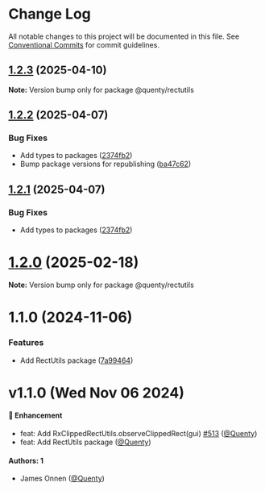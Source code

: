 # Change Log

All notable changes to this project will be documented in this file.
See [Conventional Commits](https://conventionalcommits.org) for commit guidelines.

## [1.2.3](https://github.com/Quenty/NevermoreEngine/compare/@quenty/rectutils@1.2.2...@quenty/rectutils@1.2.3) (2025-04-10)

**Note:** Version bump only for package @quenty/rectutils





## [1.2.2](https://github.com/Quenty/NevermoreEngine/compare/@quenty/rectutils@1.2.0...@quenty/rectutils@1.2.2) (2025-04-07)


### Bug Fixes

* Add types to packages ([2374fb2](https://github.com/Quenty/NevermoreEngine/commit/2374fb2b043cfbe0e9b507b3316eec46a4e353a0))
* Bump package versions for republishing ([ba47c62](https://github.com/Quenty/NevermoreEngine/commit/ba47c62e32170bf74377b0c658c60b84306dc294))





## [1.2.1](https://github.com/Quenty/NevermoreEngine/compare/@quenty/rectutils@1.2.0...@quenty/rectutils@1.2.1) (2025-04-07)


### Bug Fixes

* Add types to packages ([2374fb2](https://github.com/Quenty/NevermoreEngine/commit/2374fb2b043cfbe0e9b507b3316eec46a4e353a0))





# [1.2.0](https://github.com/Quenty/NevermoreEngine/compare/@quenty/rectutils@1.1.0...@quenty/rectutils@1.2.0) (2025-02-18)

**Note:** Version bump only for package @quenty/rectutils





# 1.1.0 (2024-11-06)


### Features

* Add RectUtils package ([7a99464](https://github.com/Quenty/NevermoreEngine/commit/7a99464a0a5982f5a921aa17311f49e2eba896f3))





# v1.1.0 (Wed Nov 06 2024)

#### 🚀 Enhancement

- feat: Add RxClippedRectUtils.observeClippedRect(gui) [#513](https://github.com/Quenty/NevermoreEngine/pull/513) ([@Quenty](https://github.com/Quenty))
- feat: Add RectUtils package ([@Quenty](https://github.com/Quenty))

#### Authors: 1

- James Onnen ([@Quenty](https://github.com/Quenty))
